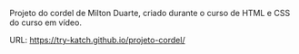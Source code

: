 ﻿Projeto do cordel de Milton Duarte, criado durante o curso de HTML e CSS do curso em vídeo.

 URL: https://try-katch.github.io/projeto-cordel/
